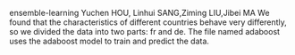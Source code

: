  ensemble-learning 
 Yuchen HOU, Linhui SANG,Ziming LIU,Jibei MA
 We found that the characteristics of different countries behave very differently, so we divided the data into two parts: fr and de.
 The file named adaboost uses the adaboost model to train and predict the data.
